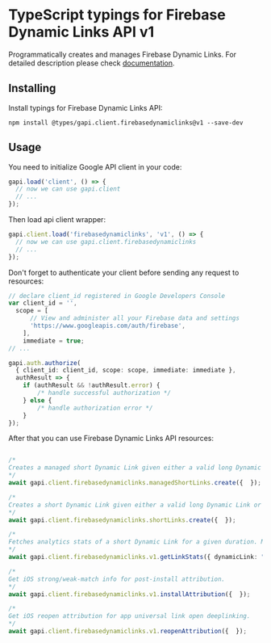 # TypeScript typings for Firebase Dynamic Links API v1

Programmatically creates and manages Firebase Dynamic Links.
For detailed description please check [documentation](https://firebase.google.com/docs/dynamic-links/).

## Installing

Install typings for Firebase Dynamic Links API:

```
npm install @types/gapi.client.firebasedynamiclinks@v1 --save-dev
```

## Usage

You need to initialize Google API client in your code:

```typescript
gapi.load('client', () => {
  // now we can use gapi.client
  // ...
});
```

Then load api client wrapper:

```typescript
gapi.client.load('firebasedynamiclinks', 'v1', () => {
  // now we can use gapi.client.firebasedynamiclinks
  // ...
});
```

Don't forget to authenticate your client before sending any request to resources:

```typescript
// declare client_id registered in Google Developers Console
var client_id = '',
  scope = [ 
      // View and administer all your Firebase data and settings
      'https://www.googleapis.com/auth/firebase',
    ],
    immediate = true;
// ...

gapi.auth.authorize(
  { client_id: client_id, scope: scope, immediate: immediate },
  authResult => {
    if (authResult && !authResult.error) {
        /* handle successful authorization */
    } else {
        /* handle authorization error */
    }
});
```

After that you can use Firebase Dynamic Links API resources:

```typescript

/*
Creates a managed short Dynamic Link given either a valid long Dynamic Link or details such as Dynamic Link domain, Android and iOS app information. The created short Dynamic Link will not expire. This differs from CreateShortDynamicLink in the following ways: - The request will also contain a name for the link (non unique name for the front end). - The response must be authenticated with an auth token (generated with the admin service account). - The link will appear in the FDL list of links in the console front end. The Dynamic Link domain in the request must be owned by requester's Firebase project.
*/
await gapi.client.firebasedynamiclinks.managedShortLinks.create({  });

/*
Creates a short Dynamic Link given either a valid long Dynamic Link or details such as Dynamic Link domain, Android and iOS app information. The created short Dynamic Link will not expire. Repeated calls with the same long Dynamic Link or Dynamic Link information will produce the same short Dynamic Link. The Dynamic Link domain in the request must be owned by requester's Firebase project.
*/
await gapi.client.firebasedynamiclinks.shortLinks.create({  });

/*
Fetches analytics stats of a short Dynamic Link for a given duration. Metrics include number of clicks, redirects, installs, app first opens, and app reopens.
*/
await gapi.client.firebasedynamiclinks.v1.getLinkStats({ dynamicLink: "dynamicLink",  });

/*
Get iOS strong/weak-match info for post-install attribution.
*/
await gapi.client.firebasedynamiclinks.v1.installAttribution({  });

/*
Get iOS reopen attribution for app universal link open deeplinking.
*/
await gapi.client.firebasedynamiclinks.v1.reopenAttribution({  });
```
